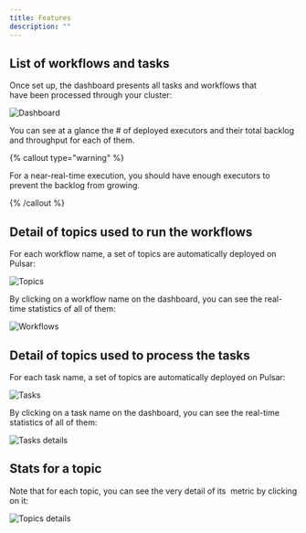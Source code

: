 ```yaml
---
title: Features
description: ""
---
```


## List of workflows and tasks

Once set up, the dashboard presents all tasks and workflows that have been processed through your cluster:

![Dashboard ](/img/dashboard-infra.png)

You can see at a glance the # of deployed executors and their total backlog and throughput for each of them.

{% callout type="warning"  %}

For a near-real-time execution, you should have enough executors to prevent the backlog from growing.

{% /callout  %}

## Detail of topics used to run the workflows

For each workflow name, a set of topics are automatically deployed on Pulsar:

![Topics ](/img/dashboard-workflows-topics@2x.png)

By clicking on a workflow name on the dashboard, you can see the real-time statistics of all of them:

![Workflows ](/img/dashboard-infra-workflows.png)

## Detail of topics used to process the tasks

For each task name, a set of topics are automatically deployed on Pulsar:

![Tasks ](/img/dashboard-tasks-topics@2x.png)

By clicking on a task name on the dashboard, you can see the real-time statistics of all of them:

![Tasks details ](/img/dashboard-infra-tasks.png)

## Stats for a topic

Note that for each topic, you can see the very detail of its  metric by clicking on it:

![Topics details ](/img/dashboard-infra-details.png)
